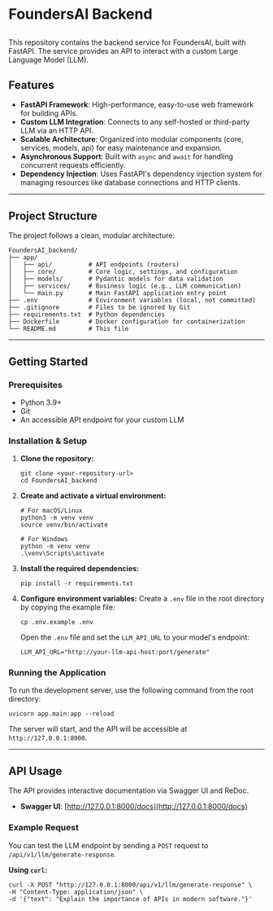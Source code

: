 # FoundersAI Backend
##
This repository contains the backend service for FoundersAI, built with FastAPI. The service provides an API to interact with a custom Large Language Model (LLM).

## Features

- **FastAPI Framework**: High-performance, easy-to-use web framework for building APIs.
- **Custom LLM Integration**: Connects to any self-hosted or third-party LLM via an HTTP API.
- **Scalable Architecture**: Organized into modular components (core, services, models, api) for easy maintenance and expansion.
- **Asynchronous Support**: Built with `async` and `await` for handling concurrent requests efficiently.
- **Dependency Injection**: Uses FastAPI's dependency injection system for managing resources like database connections and HTTP clients.

---

## Project Structure

The project follows a clean, modular architecture:

```
FoundersAI_backend/
├── app/
│   ├── api/          # API endpoints (routers)
│   ├── core/         # Core logic, settings, and configuration
│   ├── models/       # Pydantic models for data validation
│   ├── services/     # Business logic (e.g., LLM communication)
│   └── main.py       # Main FastAPI application entry point
├── .env              # Environment variables (local, not committed)
├── .gitignore        # Files to be ignored by Git
├── requirements.txt  # Python dependencies
├── Dockerfile        # Docker configuration for containerization
└── README.md         # This file
```

---

## Getting Started

### Prerequisites

- Python 3.9+
- Git
- An accessible API endpoint for your custom LLM

### Installation & Setup

1.  **Clone the repository:**

    ```
    git clone <your-repository-url>
    cd FoundersAI_backend
    ```

2.  **Create and activate a virtual environment:**

    ```
    # For macOS/Linux
    python3 -m venv venv
    source venv/bin/activate

    # For Windows
    python -m venv venv
    .\venv\Scripts\activate
    ```

3.  **Install the required dependencies:**

    ```
    pip install -r requirements.txt
    ```

4.  **Configure environment variables:**
    Create a `.env` file in the root directory by copying the example file:
    ```
    cp .env.example .env
    ```
    Open the `.env` file and set the `LLM_API_URL` to your model's endpoint:
    ```
    LLM_API_URL="http://your-llm-api-host:port/generate"
    ```

### Running the Application

To run the development server, use the following command from the root directory:

```
uvicorn app.main:app --reload
```

The server will start, and the API will be accessible at `http://127.0.0.1:8000`.

---

## API Usage

The API provides interactive documentation via Swagger UI and ReDoc.

- **Swagger UI**: [http://127.0.0.1:8000/docs](http://127.0.0.1:8000/docs)

### Example Request

You can test the LLM endpoint by sending a `POST` request to `/api/v1/llm/generate-response`.

**Using `curl`:**

```
curl -X POST "http://127.0.0.1:8000/api/v1/llm/generate-response" \
-H "Content-Type: application/json" \
-d '{"text": "Explain the importance of APIs in modern software."}'
```
